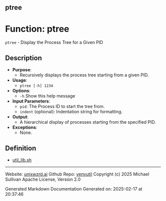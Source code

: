 ## ptree
# Function: ptree
`ptree` - Display the Process Tree for a Given PID
## Description
- **Purpose**:
  - Recursively displays the process tree starting from a given PID.
- **Usage**: 
  - `ptree [-h] 1234`
- **Options**: 
  - `-h`   Show this help message
- **Input Parameters**: 
  - `pid`: The Process ID to start the tree from.
  - `indent` (optional): Indentation string for formatting.
- **Output**: 
  - A hierarchical display of processes starting from the specified PID.
- **Exceptions**: 
  - None.

## Definition 

* [util_lib.sh](../util_lib_sh.md)
---

Website: [unixwzrd.ai](https://unixwzrd.ai)
Github Repo: [venvutil](https://github.com/unixwzrd/venvutil)
Copyright (c) 2025 Michael Sullivan
Apache License, Version 2.0

Generated Markdown Documentation
Generated on: 2025-02-17 at 20:37:46
